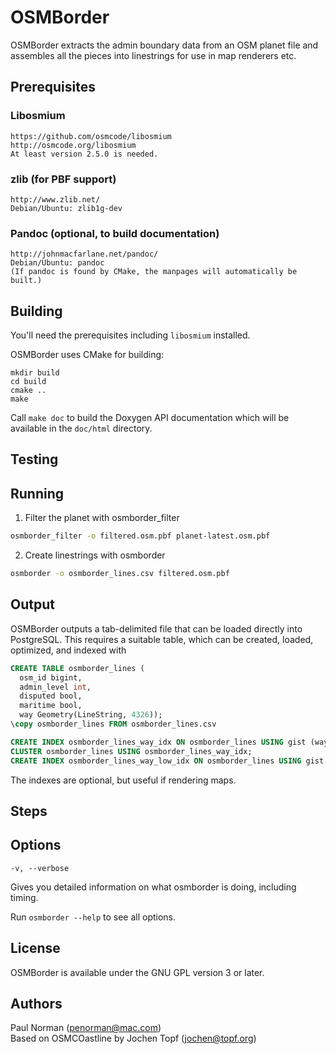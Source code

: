 
# OSMBorder

OSMBorder extracts the admin boundary data from an OSM planet file and assembles
all the pieces into linestrings for use in map renderers etc.

## Prerequisites

### Libosmium

    https://github.com/osmcode/libosmium
    http://osmcode.org/libosmium
    At least version 2.5.0 is needed.

### zlib (for PBF support)

    http://www.zlib.net/
    Debian/Ubuntu: zlib1g-dev

### Pandoc (optional, to build documentation)

    http://johnmacfarlane.net/pandoc/
    Debian/Ubuntu: pandoc
    (If pandoc is found by CMake, the manpages will automatically be built.)


## Building

You'll need the prerequisites including `libosmium` installed.

OSMBorder uses CMake for building:

    mkdir build
    cd build
    cmake ..
    make

Call `make doc` to build the Doxygen API documentation which will be available
in the `doc/html` directory.


## Testing

## Running
1. Filter the planet with osmborder_filter
  ```sh
  osmborder_filter -o filtered.osm.pbf planet-latest.osm.pbf
  ```
2. Create linestrings with osmborder
```sh
osmborder -o osmborder_lines.csv filtered.osm.pbf
```

## Output
OSMBorder outputs a tab-delimited file that can be loaded directly into PostgreSQL. This requires a suitable table, which can be created, loaded, optimized, and indexed with

```sql
CREATE TABLE osmborder_lines (
  osm_id bigint,
  admin_level int,
  disputed bool,
  maritime bool,
  way Geometry(LineString, 4326));
\copy osmborder_lines FROM osmborder_lines.csv

CREATE INDEX osmborder_lines_way_idx ON osmborder_lines USING gist (way) WITH (fillfactor=100);
CLUSTER osmborder_lines USING osmborder_lines_way_idx;
CREATE INDEX osmborder_lines_way_low_idx ON osmborder_lines USING gist (way) WITH (fillfactor=100) WHERE admin_level <= 4;
```

The indexes are optional, but useful if rendering maps.

## Steps

## Options

    -v, --verbose

Gives you detailed information on what osmborder is doing, including timing.

Run `osmborder --help` to see all options.

## License

OSMBorder is available under the GNU GPL version 3 or later.

## Authors

Paul Norman (penorman@mac.com)  
Based on OSMCOastline by Jochen Topf (jochen@topf.org)
